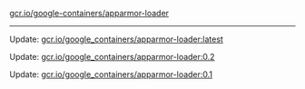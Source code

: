 [gcr.io/google-containers/apparmor-loader](https://hub.docker.com/r/cruse/apparmor-loader/tags/) 

----
Update: [gcr.io/google_containers/apparmor-loader:latest](https://hub.docker.com/r/cruse/apparmor-loader/tags/)

Update: [gcr.io/google_containers/apparmor-loader:0.2](https://hub.docker.com/r/cruse/apparmor-loader/tags/)

Update: [gcr.io/google_containers/apparmor-loader:0.1](https://hub.docker.com/r/cruse/apparmor-loader/tags/)

